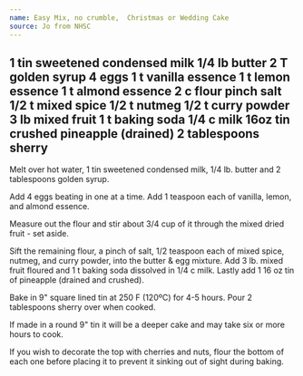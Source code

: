 ```yaml
---
name: Easy Mix, no crumble,  Christmas or Wedding Cake
source: Jo from NHSC
---
```

1 tin sweetened condensed milk
1/4 lb butter
2 T golden syrup
4 eggs
1 t vanilla essence
1 t lemon essence
1 t almond essence
2 c flour
pinch salt
1/2 t mixed spice
1/2 t nutmeg
1/2 t curry powder
3 lb mixed fruit
1 t baking soda
1/4 c milk
16oz tin crushed pineapple (drained)
2 tablespoons sherry
---
Melt over hot water, 1 tin sweetened condensed milk, 1/4 lb. butter and 2 tablespoons golden syrup.  

Add 4 eggs beating in one at a time.  Add 1 teaspoon each of vanilla, lemon, and almond essence.   

Measure out the flour and stir about 3/4 cup of it through the mixed dried fruit - set aside.

Sift the remaining flour, a pinch of salt, 1/2 teaspoon each of mixed spice, nutmeg, and curry powder, into the butter & egg mixture.  Add 3 lb. mixed fruit floured and 1 t baking soda dissolved in 1/4 c milk.  Lastly add 1 16 oz tin of pineapple (drained and crushed).

Bake in 9" square lined tin at 250 F (120ºC) for 4-5 hours.  Pour 2 tablespoons sherry over when cooked.

If made in a round 9" tin it will be a deeper cake and may take six or more hours to cook.

If you wish to decorate the top with cherries and nuts, flour the bottom of each one before placing it to prevent it sinking out of sight during baking.

